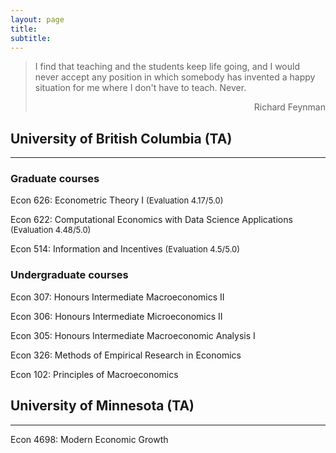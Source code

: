 ```yaml
---
layout: page
title: 
subtitle: 
---
```


 > I find that teaching and the students keep life going,  and I would never accept any position in 
> which somebody has invented a happy situation for me where I don't have to teach. Never.
><div style="text-align: right"> Richard Feynman </div>

## University of British Columbia (TA) 
-------------
### Graduate courses

Econ 626: Econometric Theory I  <font size="2"> (Evaluation  4.17/5.0)</font> 

Econ 622: Computational Economics with Data Science Applications <font size="2"> (Evaluation  4.48/5.0)</font>

Econ 514:  Information and Incentives <font size="2"> (Evaluation  4.5/5.0)</font>

### Undergraduate courses

Econ 307: Honours Intermediate Macroeconomics II

Econ 306: Honours Intermediate Microeconomics II

Econ 305: Honours Intermediate Macroeconomic Analysis I

Econ 326: Methods of Empirical Research in Economics

Econ 102: Principles of Macroeconomics

## University of Minnesota (TA)
-------------
Econ 4698: Modern Economic Growth